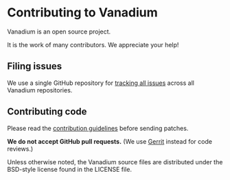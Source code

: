 # Contributing to Vanadium

Vanadium is an open source project.

It is the work of many contributors. We appreciate your help!

## Filing issues

We use a single GitHub repository for [tracking all
issues](https://github.com/vanadium/issues/issues) across all Vanadium
repositories.

## Contributing code

Please read the [contribution
guidelines](https://github.com/vanadium/docs/blob/master/contributing/README.md)
before sending patches.

**We do not accept GitHub pull requests.** (We use
[Gerrit](https://www.gerritcodereview.com/) instead for code reviews.)

Unless otherwise noted, the Vanadium source files are distributed under the
BSD-style license found in the LICENSE file.
